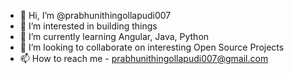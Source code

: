 - 👋 Hi, I’m @prabhunithingollapudi007
- 👀 I’m interested in building things 
- 🌱 I’m currently learning Angular, Java, Python
- 💞️ I’m looking to collaborate on interesting Open Source Projects
- 📫 How to reach me - prabhunithingollapudi007@gmail.com

<!---
prabhunithingollapudi007/prabhunithingollapudi007 is a ✨ special ✨ repository because its `README.md` (this file) appears on your GitHub profile.
You can click the Preview link to take a look at your changes.
--->
